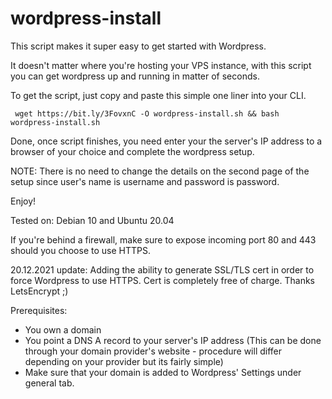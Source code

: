 # wordpress-install

This script makes it super easy to get started with Wordpress. 

It doesn't matter where you're hosting your VPS instance, with this script you can get wordpress up and running in matter of seconds. 

To get the script, just copy and paste this simple one liner into your CLI. 

     wget https://bit.ly/3FovxnC -O wordpress-install.sh && bash wordpress-install.sh

Done, once script finishes, you need enter your the server's IP address to a browser of your choice and complete the wordpress setup.

NOTE: There is no need to change the details on the second page of the setup since user's name is username and password is password. 

Enjoy!

Tested on: Debian 10 and Ubuntu 20.04

If you're behind a firewall, make sure to expose incoming port 80 and 443 should you choose to use HTTPS.

20.12.2021 update: Adding the ability to generate SSL/TLS cert in order to force Wordpress to use HTTPS. Cert is completely free of charge. Thanks LetsEncrypt ;)

Prerequisites: 
- You own a domain
- You point a DNS A record to your server's IP address (This can be done through your domain provider's website - procedure will differ depending on your provider but its fairly simple)
- Make sure that your domain is added to Wordpress' Settings under general tab.
